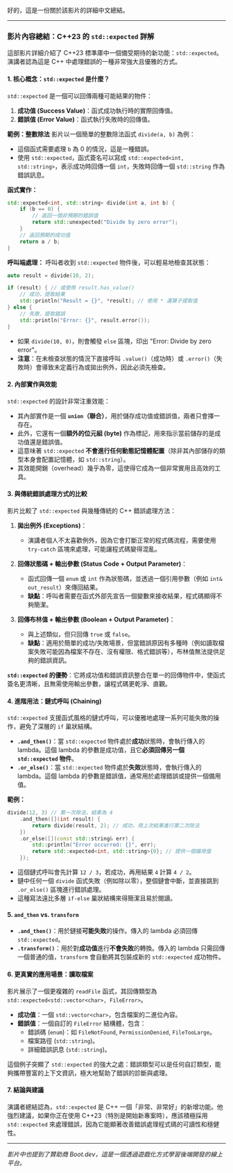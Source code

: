 好的，這是一份關於該影片的詳細中文總結。

---

### **影片內容總結：C++23 的 `std::expected` 詳解**

這部影片詳細介紹了 C++23 標準庫中一個備受期待的新功能：`std::expected`。演講者認為這是 C++ 中處理錯誤的一種非常強大且優雅的方式。

#### **1. 核心概念：`std::expected` 是什麼？**

`std::expected` 是一個可以回傳兩種可能結果的物件：
1.  **成功值 (Success Value)**：函式成功執行時的實際回傳值。
2.  **錯誤值 (Error Value)**：函式執行失敗時的回傳值。

**範例：整數除法**
影片以一個簡單的整數除法函式 `divide(a, b)` 為例：
-   這個函式需要處理 `b` 為 0 的情況，這是一種錯誤。
-   使用 `std::expected`，函式簽名可以寫成 `std::expected<int, std::string>`，表示成功時回傳一個 `int`，失敗時回傳一個 `std::string` 作為錯誤訊息。

**函式實作：**
```cpp
std::expected<int, std::string> divide(int a, int b) {
    if (b == 0) {
        // 返回一個非預期的錯誤值
        return std::unexpected("Divide by zero error"); 
    }
    // 返回預期的成功值
    return a / b; 
}
```

**呼叫端處理：**
呼叫者收到 `std::expected` 物件後，可以輕易地檢查其狀態：
```cpp
auto result = divide(10, 2);

if (result) { // 或使用 result.has_value()
    // 成功，提取結果
    std::println("Result = {}", *result); // 使用 * 運算子提取值
} else {
    // 失敗，提取錯誤
    std::println("Error: {}", result.error()); 
}
```
-   如果 `divide(10, 0)`，則會觸發 `else` 區塊，印出 "Error: Divide by zero error"。
-   **注意**：在未檢查狀態的情況下直接呼叫 `.value()`（成功時）或 `.error()`（失敗時）會導致未定義行為或拋出例外，因此必須先檢查。

#### **2. 內部實作與效能**

`std::expected` 的設計非常注重效能：
-   其內部實作是一個 **`union`（聯合）**，用於儲存成功值或錯誤值，兩者只會擇一存在。
-   此外，它還有一個**額外的位元組 (byte)** 作為標記，用來指示當前儲存的是成功值還是錯誤值。
-   這意味著 `std::expected` **不會進行任何動態記憶體配置**（除非其內部儲存的類型本身會配置記憶體，如 `std::string`）。
-   其效能開銷（overhead）幾乎為零，這使得它成為一個非常實用且高效的工具。

#### **3. 與傳統錯誤處理方式的比較**

影片比較了 `std::expected` 與幾種傳統的 C++ 錯誤處理方法：

1.  **拋出例外 (Exceptions)**：
    -   演講者個人不太喜歡例外，因為它會打斷正常的程式碼流程，需要使用 `try-catch` 區塊來處理，可能讓程式碼變得混亂。

2.  **回傳狀態碼 + 輸出參數 (Status Code + Output Parameter)**：
    -   函式回傳一個 `enum` 或 `int` 作為狀態碼，並透過一個引用參數（例如 `int& out_result`）來傳回結果。
    -   **缺點**：呼叫者需要在函式外部先宣告一個變數來接收結果，程式碼顯得不夠簡潔。

3.  **回傳布林值 + 輸出參數 (Boolean + Output Parameter)**：
    -   與上述類似，但只回傳 `true` 或 `false`。
    -   **缺點**：適用於簡單的成功/失敗場景，但當錯誤原因有多種時（例如讀取檔案失敗可能因為檔案不存在、沒有權限、格式錯誤等），布林值無法提供足夠的錯誤資訊。

**`std::expected` 的優勢**：它將成功值和錯誤資訊整合在單一的回傳物件中，使函式簽名更清晰，且無需使用輸出參數，讓程式碼更乾淨、直觀。

#### **4. 進階用法：鏈式呼叫 (Chaining)**

`std::expected` 支援函式風格的鏈式呼叫，可以優雅地處理一系列可能失敗的操作，避免了深層的 `if` 巢狀結構。

-   **`.and_then()`**：當 `std::expected` 物件處於**成功**狀態時，會執行傳入的 lambda。這個 lambda 的參數是成功值，且它**必須回傳另一個 `std::expected` 物件**。
-   **`.or_else()`**：當 `std::expected` 物件處於**失敗**狀態時，會執行傳入的 lambda。這個 lambda 的參數是錯誤值，通常用於處理錯誤或提供一個備用值。

**範例：**
```cpp
divide(12, 3) // 第一次除法，結果為 4
    .and_then([](int result) { 
        return divide(result, 2); // 成功，用上次結果進行第二次除法
    })
    .or_else([](const std::string& err) {
        std::println("Error occurred: {}", err);
        return std::expected<int, std::string>{0}; // 提供一個備用值
    });
```
-   這個鏈式呼叫會先計算 `12 / 3`，若成功，再用結果 `4` 計算 `4 / 2`。
-   鏈中任何一個 `divide` 函式失敗（例如除以零），整個鏈會中斷，並直接跳到 `.or_else()` 區塊進行錯誤處理。
-   這種寫法遠比多層 `if-else` 巢狀結構來得簡潔且易於閱讀。

#### **5. `and_then` vs. `transform`**

-   **`.and_then()`**：用於鏈接**可能失敗**的操作。傳入的 lambda 必須回傳 `std::expected`。
-   **`.transform()`**：用於對**成功值**進行**不會失敗**的轉換。傳入的 lambda 只需回傳一個普通的值，`transform` 會自動將其包裝成新的 `std::expected` 成功物件。

#### **6. 更真實的應用場景：讀取檔案**

影片展示了一個更複雜的 `readFile` 函式，其回傳類型為 `std::expected<std::vector<char>, FileError>`。
-   **成功值**：一個 `std::vector<char>`，包含檔案的二進位內容。
-   **錯誤值**：一個自訂的 `FileError` 結構體，包含：
    -   錯誤碼 (`enum`)：如 `FileNotFound`, `PermissionDenied`, `FileTooLarge`。
    -   檔案路徑 (`std::string`)。
    -   詳細錯誤訊息 (`std::string`)。

這個例子突顯了 `std::expected` 的強大之處：錯誤類型可以是任何自訂類型，能夠攜帶豐富的上下文資訊，極大地幫助了錯誤的診斷與處理。

#### **7. 結論與建議**

演講者總結認為，`std::expected` 是 C++ 一個「非常、非常好」的新增功能。他強烈建議，如果你正在使用 C++23（特別是開始新專案時），應該積極採用 `std::expected` 來處理錯誤，因為它能顯著改善錯誤處理程式碼的可讀性和穩健性。

---
*影片中也提到了贊助商 Boot.dev，這是一個透過遊戲化方式學習後端開發的線上平台。*